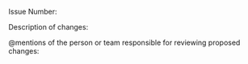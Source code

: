 Issue Number:

Description of changes:

@mentions of the person or team responsible for reviewing proposed changes:
